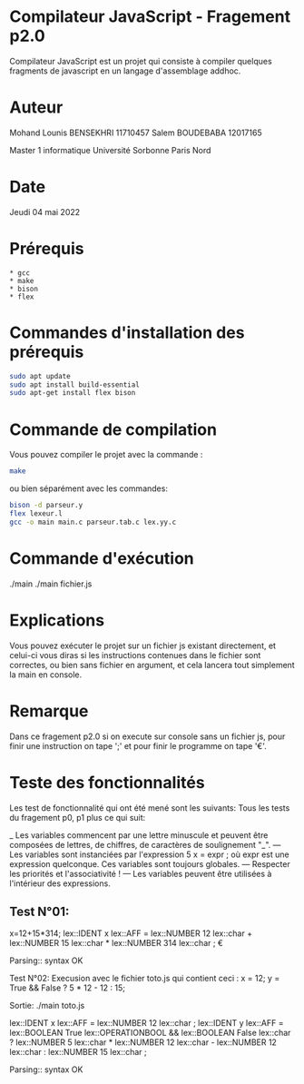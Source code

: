 # Compilateur JavaScript    -   Fragement p2.0
Compilateur JavaScript est un projet qui consiste à compiler quelques fragments de javascript en un langage d'assemblage addhoc.

# Auteur
Mohand Lounis BENSEKHRI     11710457
Salem BOUDEBABA             12017165
		
Master 1 informatique 
Université Sorbonne Paris Nord

# Date
Jeudi 04 mai 2022

# Prérequis
    * gcc
    * make
    * bison
    * flex

# Commandes d'installation des prérequis
```bash 
sudo apt update
sudo apt install build-essential
sudo apt-get install flex bison
```

# Commande de compilation
Vous pouvez compiler le projet avec la commande :
```bash 
make
```

ou bien séparément avec les commandes: 
```bash 
bison -d parseur.y
flex lexeur.l
gcc -o main main.c parseur.tab.c lex.yy.c
```

# Commande d'exécution
./main
./main fichier.js

# Explications
Vous pouvez exécuter le projet sur un fichier js existant directement, et celui-ci vous diras si les instructions contenues dans le fichier sont correctes, ou bien sans fichier en argument, et cela lancera tout simplement la main en console.

# Remarque
Dans ce fragement p2.0 
si on execute sur console sans un fichier js, pour finir une instruction on tape ';' et pour finir le programme on tape '€'.

# Teste des fonctionnalités
Les test de fonctionnalité qui ont été mené sont les suivants: 
Tous les tests du fragement p0, p1 plus ce qui suit:

_ Les variables commencent par une lettre minuscule et peuvent être composées de lettres, de chiffres, de caractères de soulignement "_".
— Les variables sont instanciées par l'expression 5 x = expr ; où expr est une expression quelconque. Ces variables sont toujours globales.
— Respecter les priorités et l'associativité !
— Les variables peuvent être utilisées à l'intérieur des expressions.

Test N°01:
---------
x=12+15*314;
lex::IDENT x
lex::AFF =
lex::NUMBER 12
lex::char +
lex::NUMBER 15
lex::char *
lex::NUMBER 314
lex::char ;
€

Parsing:: syntax OK


Test N°02:
Execusion avec le fichier toto.js qui contient ceci :
x = 12;
y = True && False ? 5 * 12 - 12 : 15;

Sortie: ./main toto.js

lex::IDENT x
lex::AFF =
lex::NUMBER 12
lex::char ;
lex::IDENT y
lex::AFF =
lex::BOOLEAN True
lex::OPERATIONBOOL &&
lex::BOOLEAN False
lex::char ?
lex::NUMBER 5
lex::char *
lex::NUMBER 12
lex::char -
lex::NUMBER 12
lex::char :
lex::NUMBER 15
lex::char ;

Parsing:: syntax OK